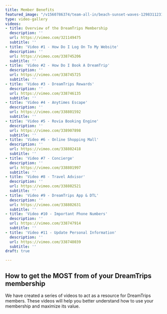 ```yaml
---
title: Member Benefits
featured_image: "/v1560786374/team-all-in/beach-sunset-waves-12983112313102128.jpg"
type: video-gallery
videos:
- title: Overview of the DreamTrips Membership
  description: ''
  url: https://vimeo.com/321149475
  subtitle: ''
- title: 'Video #1 - How Do I Log On To My Website'
  description: ''
  url: https://vimeo.com/338745206
  subtitle: ''
- title: 'Video #2 - How Do I Book A DreamTrip'
  description: ''
  url: https://vimeo.com/338745725
  subtitle: ''
- title: 'Video #3 - DreamTrips Rewards'
  description: ''
  url: https://vimeo.com/338746135
  subtitle: ''
- title: 'Video #4 - Anytimes Escape'
  description: ''
  url: https://vimeo.com/338801592
  subtitle: ''
- title: 'Video #5 - Rovia Booking Engine'
  description: ''
  url: https://vimeo.com/338907898
  subtitle: ''
- title: 'Video #6 - Online Shopping Mall'
  description: ''
  url: https://vimeo.com/338802418
  subtitle: ''
- title: 'Video #7 - Concierge'
  description: ''
  url: https://vimeo.com/338801997
  subtitle: ''
- title: 'Video #8 - Travel Advisor'
  description: ''
  url: https://vimeo.com/338802521
  subtitle: ''
- title: 'Video #9 - DreamTrips App & DTL'
  description: ''
  url: https://vimeo.com/338802631
  subtitle: ''
- title: 'Video #10 - Important Phone Numbers'
  description: ''
  url: https://vimeo.com/338747914
  subtitle: ''
- title: 'Video #11 - Update Personal Information'
  description: ''
  url: https://vimeo.com/338748039
  subtitle: ''
draft: true

---
```

## How to get the MOST from of your DreamTrips membership

We have created a series of videos to act as a resource for DreamTrips members. These videos will help you better understand how to use your membership and maximize its value.